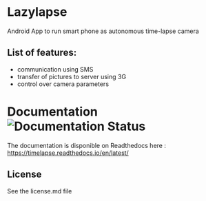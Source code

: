 # Lazylapse
Android App to run smart phone as autonomous time-lapse camera

## List of features:
* communication using SMS
* transfer of pictures to server using 3G
* control over camera parameters 

# Documentation ![Documentation Status](https://readthedocs.org/projects/timelapse/badge/?version=latest)
The documentation is disponible on Readthedocs here : https://timelapse.readthedocs.io/en/latest/ 

## License
See the license.md file
